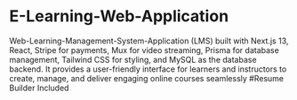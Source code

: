 # E-Learning-Web-Application
Web-Learning-Management-System-Application (LMS) built with Next.js 13, React, Stripe for payments, Mux for video streaming, Prisma for database management, Tailwind CSS for styling, and MySQL as the database backend. It provides a user-friendly interface for learners and instructors to create, manage, and deliver engaging online courses seamlessly
#Resume Builder Included
